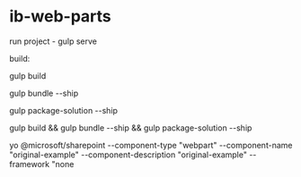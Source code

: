 # ib-web-parts


run project - gulp serve


build:


gulp build

gulp bundle --ship

gulp package-solution --ship

gulp build && gulp bundle --ship && gulp package-solution --ship


yo @microsoft/sharepoint --component-type "webpart" --component-name "original-example"  --component-description "original-example"  --framework "none




